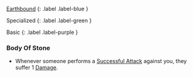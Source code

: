 [Earthbound](Game/Worlds/Post-Calamity/The-Empire#Earthbound)
{: .label .label-blue }

Specialized
{: .label .label-green }

Basic
{: .label .label-purple }
### Body Of Stone

* Whenever someone performs a [Successful Attack](Game/Core/Terminology#Successful%20Attack) against you, they suffer 1 [Damage](Game/Core/Terminology#Damage).